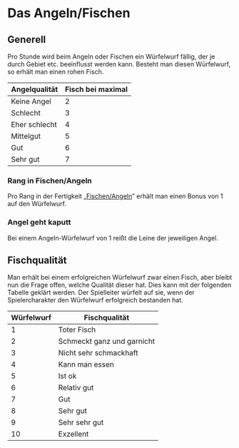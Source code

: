 # Das Angeln/Fischen

## Generell

Pro Stunde wird beim Angeln oder Fischen ein Würfelwurf fällig, der je durch Gebiet etc. beeinflusst werden kann. Besteht man diesen Würfelwurf, so erhält man einen rohen Fisch.

| Angelqualität | Fisch bei maximal |
| - | - |
| Keine Angel | 2 |
| Schlecht | 3 |
| Eher schlecht | 4 |
| Mittelgut | 5 |
| Gut | 6 |
| Sehr gut | 7 |

### Rang in Fischen/Angeln

Pro Rang in der Fertigkeit „[Fischen/Angeln](../neue-fertigkeiten/angeln-fischen.md)” erhält man einen Bonus von 1 auf den Würfelwurf.

### Angel geht kaputt

Bei einem Angeln-Würfelwurf von 1 reißt die Leine der jeweiligen Angel.

## Fischqualität

Man erhält bei einem erfolgreichen Würfelwurf zwar einen Fisch, aber bleibt nun die Frage offen, welche Qualität dieser hat. Dies kann mit der folgenden Tabelle geklärt werden. Der Spielleiter würfelt auf sie, wenn der Spielercharakter den Würfelwurf erfolgreich bestanden hat.

| Würfelwurf | Fischqualität |
| - | - |
| 1 | Toter Fisch |
| 2 | Schmeckt ganz und garnicht |
| 3 | Nicht sehr schmackhaft |
| 4 | Kann man essen |
| 5 | Ist ok |
| 6 | Relativ gut |
| 7 | Gut |
| 8 | Sehr gut |
| 9 | Sehr sehr gut |
| 10 | Exzellent |

